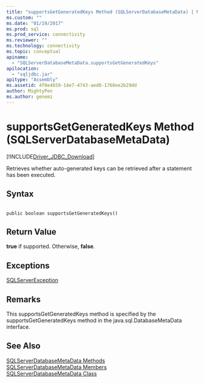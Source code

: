 ```yaml
---
title: "supportsGetGeneratedKeys Method (SQLServerDatabaseMetaData) | Microsoft Docs"
ms.custom: ""
ms.date: "01/19/2017"
ms.prod: sql
ms.prod_service: connectivity
ms.reviewer: ""
ms.technology: connectivity
ms.topic: conceptual
apiname: 
  - "SQLServerDatabaseMetaData.supportsGetGeneratedKeys"
apilocation: 
  - "sqljdbc.jar"
apitype: "Assembly"
ms.assetid: 4f0e4659-14e7-4743-aed8-1768ee2b29dd
author: MightyPen
ms.author: genemi
---
```

# supportsGetGeneratedKeys Method (SQLServerDatabaseMetaData)
[!INCLUDE[Driver_JDBC_Download](../../../includes/driver_jdbc_download.md)]

  Retrieves whether auto-generated keys can be retrieved after a statement has been executed.  
  
## Syntax  
  
```  
  
public boolean supportsGetGeneratedKeys()  
```  
  
## Return Value  
 **true** if supported. Otherwise, **false**.  
  
## Exceptions  
 [SQLServerException](../../../connect/jdbc/reference/sqlserverexception-class.md)  
  
## Remarks  
 This supportsGetGeneratedKeys method is specified by the supportsGetGeneratedKeys method in the java.sql.DatabaseMetaData interface.  
  
## See Also  
 [SQLServerDatabaseMetaData Methods](../../../connect/jdbc/reference/sqlserverdatabasemetadata-methods.md)   
 [SQLServerDatabaseMetaData Members](../../../connect/jdbc/reference/sqlserverdatabasemetadata-members.md)   
 [SQLServerDatabaseMetaData Class](../../../connect/jdbc/reference/sqlserverdatabasemetadata-class.md)  
  
  
